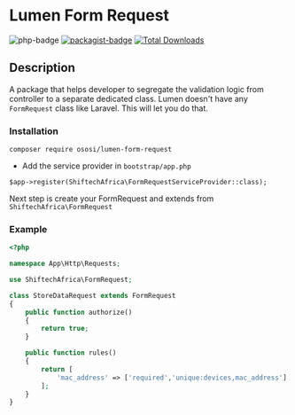 Lumen Form Request
==========
![php-badge](https://img.shields.io/badge/php-%3E%3D%205.6-8892BF.svg)
[![packagist-badge](https://img.shields.io/packagist/v/ososi/lumen-form-request.svg)](https://packagist.org/packages/ososi/lumen-form-request)
[![Total Downloads](https://poser.pugx.org/ososi/lumen-form-request/downloads)](https://packagist.org/packages/ososi/lumen-form-request)

## Description

A package that helps developer to segregate the validation logic from controller to a separate dedicated class. Lumen doesn't have any `FormRequest` class like Laravel. This will let you do that.


### Installation

```
composer require ososi/lumen-form-request
```

* Add the service provider in `bootstrap/app.php`

```
$app->register(ShiftechAfrica\FormRequestServiceProvider::class);
```

Next step is create your FormRequest and extends from `ShiftechAfrica\FormRequest`

### Example

```php
<?php

namespace App\Http\Requests;

use ShiftechAfrica\FormRequest;

class StoreDataRequest extends FormRequest
{
	public function authorize()
	{
		return true;
	}

	public function rules()
	{
		return [
			'mac_address' => ['required','unique:devices,mac_address']
		];
	}
}
```
